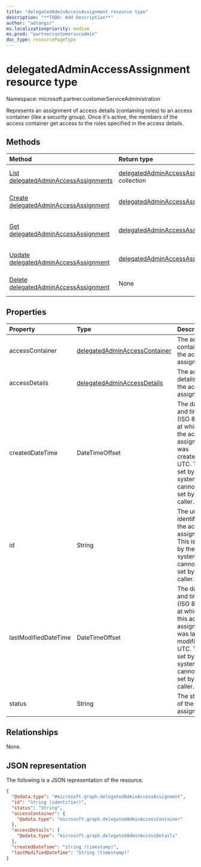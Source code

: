 ```yaml
---
title: "delegatedAdminAccessAssignment resource type"
description: "**TODO: Add Description**"
author: "adtangir"
ms.localizationpriority: medium
ms.prod: "partnercustomersvcadmin"
doc_type: resourcePageType
---
```


# delegatedAdminAccessAssignment resource type

Namespace: microsoft.partner.customerServiceAdministration



Represents an assignment of access details (containing roles) to an access container (like a security group). Once it's active, the members of the access container get access to the roles specified in the access details.

## Methods
|Method|Return type|Description|
|:---|:---|:---|
|[List delegatedAdminAccessAssignments](../api/delegatedadminaccessassignment-list.md)|[delegatedAdminAccessAssignment](../resources/delegatedadminaccessassignment.md) collection|Get a list of the [delegatedAdminAccessAssignment](../resources/delegatedadminaccessassignment.md) objects and their properties.|
|[Create delegatedAdminAccessAssignment](../api/delegatedadminrelationship-post-accessassignments.md)|[delegatedAdminAccessAssignment](../resources/delegatedadminaccessassignment.md)|Create a new [delegatedAdminAccessAssignment](../resources/delegatedadminaccessassignment.md) object.|
|[Get delegatedAdminAccessAssignment](../api/delegatedadminaccessassignment-get.md)|[delegatedAdminAccessAssignment](../resources/delegatedadminaccessassignment.md)|Read the properties and relationships of a [delegatedAdminAccessAssignment](../resources/delegatedadminaccessassignment.md) object.|
|[Update delegatedAdminAccessAssignment](../api/delegatedadminaccessassignment-update.md)|[delegatedAdminAccessAssignment](../resources/delegatedadminaccessassignment.md)|Update the properties of a [delegatedAdminAccessAssignment](../resources/delegatedadminaccessassignment.md) object.|
|[Delete delegatedAdminAccessAssignment](../api/delegatedadminaccessassignment-delete.md)|None|Deletes a [delegatedAdminAccessAssignment](../resources/delegatedadminaccessassignment.md) object.|

## Properties
|Property|Type|Description|
|:---|:---|:---|
|accessContainer|[delegatedAdminAccessContainer](../resources/delegatedadminaccesscontainer.md)|The access container of the access assignment.|
|accessDetails|[delegatedAdminAccessDetails](../resources/delegatedadminaccessdetails.md)|The access details of the access assignment.|
|createdDateTime|DateTimeOffset|The date and time (ISO 8601) at which the access assignment was created in UTC. This is set by the system and cannot be set by the caller.|
|id|String|The unique identifier of the access assignment. This is set by the system and cannot be set by the caller.|
|lastModifiedDateTime|DateTimeOffset|The date and time (ISO 8601) at which this access assignment was last modified in UTC. This is set by the system and cannot be set by the caller.|
|status|String|The status of the assignment.|

## Relationships
None.

## JSON representation
The following is a JSON representation of the resource.
<!-- {
  "blockType": "resource",
  "keyProperty": "id",
  "@odata.type": "microsoft.graph.delegatedAdminAccessAssignment",
  "openType": false
}
-->
``` json
{
  "@odata.type": "#microsoft.graph.delegatedAdminAccessAssignment",
  "id": "String (identifier)",
  "status": "String",
  "accessContainer": {
    "@odata.type": "microsoft.graph.delegatedAdminAccessContainer"
  },
  "accessDetails": {
    "@odata.type": "microsoft.graph.delegatedAdminAccessDetails"
  },
  "createdDateTime": "String (timestamp)",
  "lastModifiedDateTime": "String (timestamp)"
}
```

